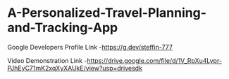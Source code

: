 # A-Personalized-Travel-Planning-and-Tracking-App


Google Developers Profile Link -https://g.dev/steffin-777

Video Demonstration Link -https://drive.google.com/file/d/1V_RpXu4Lypr-PJhEyC71mK2xqXyXAUkE/view?usp=drivesdk
